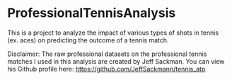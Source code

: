 # ProfessionalTennisAnalysis
This is a project to analyze the impact of various types of shots in tennis (ex. aces) on predicting  the outcome of a tennis match.

Disclaimer: The raw professional datasets on the professional tennis matches I used in this analysis are created by Jeff Sackman. You can view his Github profile here: https://github.com/JeffSackmann/tennis_atp

